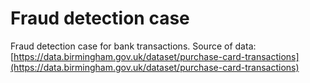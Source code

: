 # Fraud detection case
Fraud detection case for bank transactions. Source of data: [https://data.birmingham.gov.uk/dataset/purchase-card-transactions](https://data.birmingham.gov.uk/dataset/purchase-card-transactions)
